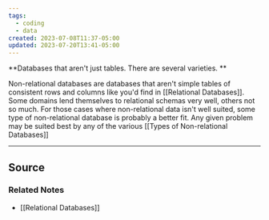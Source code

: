 ```yaml
---
tags:
  - coding
  - data
created: 2023-07-08T11:37-05:00
updated: 2023-07-20T13:41-05:00
---
```

**Databases that aren't just tables. There are several varieties. **

Non-relational databases are databases that aren't simple tables of consistent rows and columns like you'd find in [[Relational Databases]]. Some domains lend themselves to relational schemas very well, others not so much. For those cases where non-relational data isn't well suited, some type of non-relational database is probably a better fit. Any given problem may be suited best by any of the various [[Types of Non-relational Databases]] 

---

## Source


### Related Notes
- [[Relational Databases]]
